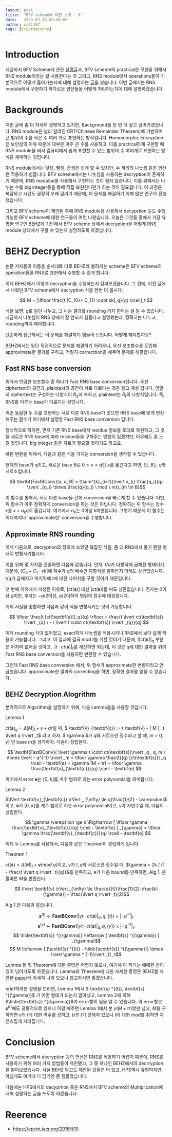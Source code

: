 ```yaml
---
layout: post
title:  "BFV scheme에 대한 소개 - 3"
date:   2023-03-16 09:00:00
author: cs71107
tags: [cryptography]
---
```


# Introduction

지금까지 BFV Scheme에 관한 [설명글](https://infossm.github.io/blog/2023/01/17/BFV-Logic-part1/)과, BFV scheme의 practical한 구현을 위해서 RNS module이라는 걸 사용한다는 것 그리고, RNS module에서 operations들이 기본적으로 어떻게 돌아가는지에 대해 설명하는 [글](https://infossm.github.io/blog/2023/01/17/BFV-Logic-part2/)을 썼습니다. 이번 글에서는 RNS module에서 구현하기 까다로운 연산들을 어떻게 처리하는지에 대해 설명하겠습니다.

# Backgrounds

저번 글에 좀 더 자세히 설명하고 있지만, Background를 한 번 더 짚고 넘어가겠습니다. RNS module은 널리 알려진 CRT(Chinese Remainder Theorem)에 기반하여 큰 범위의 수를 작은 수 여러 개로 표현하는 방식입니다. Homomorphic Encryption은 보안상의 이유 때문에 대부분 아주 큰 수를 사용하고, 이를 practical하게 구현할 때 RNS module을 써서 컴퓨터에서 쉽게 표현할 수 있는 범위의 수 여러개로 표현하는 방식을 채택하는 것입니다.

RNS module에서는 덧셈, 뺄셈, 곱셈은 쉽게 할 수 있지만, 수 끼리의 나눗셈 같은 연산은 적용하기 힘듭니다. BFV scheme에서는 나눗셈을 사용하는 decryption이 존재하기 때문에, RNS modulue을 사용해서 구현하는 것이 쉽지 않습니다. 이를 위해서는 나누는 수를 big integer등을 통해 직접 복원한다던가 하는 것이 필요합니다. 이 과정은 복잡하고 시간도 굉장히 오래 걸리기 때문에, 이 문제를 해결하기 위해 많은 연구가 진행됐습니다.

그리고 BFV scheme이 제안된 후에 RNS module을 사용해서 decyprtion 등도 수행 가능한 BFV scheme에 대한 연구들이 여럿 나왔습니다. 오늘은 그것들 중에서 가장 유명한 연구인 [BEHZ](https://eprint.iacr.org/2016/510)에 기반해서 BFV scheme 상에서 decryption을 어떻게 RNS module 상태에서 구할 수 있는지 설명하도록 하겠습니다.

# BEHZ Decryption

논문 저자들의 이름을 순서대로 따로 BEHZ라 불려지는 scheme은 BFV scheme의 operation들을 RNS로 표현해서 수행할 수 있게 합니다.

이제 BEHZ에서 어떻게 decryption을 수행하는지 살펴보겠습니다. 그 전에, 이전 글에서 나왔던 BFV scheme에서 decryption 식을 한번 더 봅시다.

$$ M = [\lfloor \frac{t [C_{0}+ C_{1} \cdot sk]_q}{q} \rceil]_t $$

식을 보면, $q$로 일단 나누고, 그 나눈 결과를 rounding 까지 한다는 걸 알 수 있습니다. 지금까지 나눗셈이 RNS 상에서 잘 안되서 힘들다고 설명했는데, 정확히는 나누고, rounding까지 해야합니다.

단순하게 접근해서는 이 문제를 해결하기 힘들어 보입니다. 어떻게 해야할까요?

BEHZ에서는 일단 직접적으로 문제를 해결하기 어려우니, 우선 보조함수를 도입해 approximate한 결과를 구하고, 적절히 correcttion을 해주어 문제를 해결합니다.

## Fast RNS base conversion

위에서 언급한 보조함수 중 하나가 Fast RNS base conversion입니다. 우선 ciphertext의 공간과, plaintext의 공간이 서로 다르다는 것은 알고 계실 겁니다. 엄밀히 ciphertext는 구성하는 다항식이 $R_q$에 속하고, plaintext는 $R_t$의 다항식입니다. 즉, RNS를 이루는 base가 다르다는 것입니다.

어떤 동일한 두 수를 표현하는 서로 다른 RNS base가 있으면 RNS base에 맞게 변환해주는 함수가 여기에서 설명할 Fast RNS base conversion 입니다.

정석적으로 하자면, 먼저 기존 RNS base에서 residue 정보를 토대로 복원하고, 그 것을 새로운 RNS base에 따라 residue들을 구해주는 방법이 있겠지만, 아무래도 좀 느릴 것입니다. big integer 같은 자료가 필요할 것이기도 하고요.

빠른 변환을 위해서, 다음과 같은 식을 가지는 conversion을 생각할 수 있습니다.

현재의 base가 q이고, 새로운 base $B$로 $0 \le x < q$인 $x$를 옮긴다고 하면, 단, $B$는 $q$와 서로소입니다.

$$ \textbf{FastBConv}(x, q, B) = (\sum^{k}_{i=1}{\lvert x_{i} \frac{q_i}{q} \rvert _{q_i} \times \frac{q}{q_i} \ mod \ m})_{m \in B}$$

이 함수를 통해서, 서로 다른 base들 간에 conversion을 빠르게 할 수 있습니다. 다만, 위 함수가 아주 정확하게 conversion을 하는 것은 아닙니다. 정확히는 위 함수는 정수 $x$를 $x+ \alpha _{k}q$로 옮깁니다. 여기에서 $\alpha _{k}$는 $0$이상 $k$미만입니다. 그렇기 때문에 이 함수는 어디까지나 'approximate한' conversion을 수행합니다.

## Approximate RNS rounding

이제 다음으로, decryption의 정의에 쓰였던 복잡한 식을, 좀 더 RNS에서 풀기 편한 형태로 변형시켜봅시다.

이를 위해 몇 가지를 관찰하면 다음과 같습니다. 먼저, $t/q$가 다항식에 곱해진 형태이기 때문에, $[C_{0}+ C_{1} \cdot sk]$에 계수가 $q$의 배수인 다항식을 얼마든지 더해도 상관없습니다. $t/q$가 곱해지고 마지막에 $t$에 대한 나머지를 구할 것이기 때문입니다.

첫 번째 이유에서 파생된 이유로, $[ct(\textbf{s})]$ 대신 $\lvert ct(\textbf{s}) \rvert$를 써도 상관없습니다. 전자는 $0$이상 $q$미만, 후자는 $-q/2$이상, $q/2$이하의 범위의 정수에 대응됩니다.

위의 사실을 종합하면 다음과 같이 식을 변형시키는 것이 가능합니다.

$$ \lfloor \frac{t [ct(\textbf{s})]_q}{q} \rfloor = \frac{t \lvert ct(\textbf{s}) \rvert _{q} \ - \ \lvert t \cdot ct(\textbf{s}) \rvert _{q}}{q} $$

이제 rounding 식이 없어졌고, exact하게 나눗셈을 적용시키니 RNS에서 보다 쉽게 적용이 가능합니다. 그리고, 이 결과에 결국 $mod \ t$를 취할 것이기 때문에, $t \lvert ct(\textbf{s}) \rvert _{q}$ 부분은 어차피 없어질 것이고, $\ \lvert t \cdot ct(\textbf{s}) \rvert _{t}$를 계산하면 되는데, 이 것은 $q$에 대한 결과를 위의 Fast RNS base conversion을 사용하면 변환할 수 있습니다.

그런데 Fast RNS base conversion 에서, 위 함수가 approximate한 변환이라고 언급했습니다. approximate한 결과의 correcting을 하면, 정확한 결과를 얻을 수 있습니다. 

## BEHZ Decryption Alogrithm

본격적으로 Algorithm을 설명하기 위해, 다음 Lemma들을 사용할 것입니다.

Lemma 1

$ct(\textbf{s}) _q = \Delta [ M ] _t + v + qr$일 때, $ \textbf{v}_{\textbf{c}} := t \textbf{v} - [ M ] _t \lvert q \rvert _t$ 라고 하자. $ \gamma $가 $q$와 서로소인 정수라고 할 때, $m \ = \ \{t, \gamma \}$ 인 base $m$을 생각하자. 다음이 성립한다.

$$ \textbf{FastBConv}( \lvert \gamma t \cdot ct(\textbf{s})\rvert _q , q, m ) \times \lvert - q^{-1} \rvert _m = \lfoor \gamma \frac{t}{q} [ct(\textbf{s})] _q \rceil - \textbf{e} = \gamma (M + tr) + \lfoor \gamma \frac{\textbf{v}_{\textbf{c}}}{q} \rceil - \textbf{e} $$

여기에서 error $\textbf{e}$는 $[0, \  k]$를 계수 범위로 하는 error polynomial을 의미합니다.  
  

Lemma 2

$\lVert \textbf{v}_{\textbf{c}} \rVert _ {\infty} \le q(\frac{1}{2} - \varepsilon)$ 이고, $\textbf{e}$가 $[0, \  k]$를 계수 범위로 하는 error polynomial이고, $\gamma$가 자연수일 때, 다음이 성립한다.

$$ \gamma \varepsilon \ge k \Rightarrow [ \lfloor \gamma \frac{\textbf{v}_{\textbf{c}}}{q} \rceil - \textbf{e} ] _{\gamma} = \lfloor \gamma \frac{\textbf{v}_{\textbf{c}}}{q} \rceil - \textbf{e} $$

위의 두 Lemma를 사용해서, 다음과 같은 Theorem이 성립하게 됩니다.  
  

Theorem 1

$ct(\textbf{s}) = \Delta [ M ] _t + \textbf{v} (mod \ q)$이고, $\gamma$가 $t,q$와 서로소인 정수일 때, $\gamma > 2k / (1 - \frac{t \lvert q \rvert _t}{q})$를 만족하고, $\textbf{v}$가 다음 bound를 만족하면, Alg 1. 은 올바른 $M$을 반환한다.

$$ \lVert \textbf{v} \rVert _{\infty}  \le \frac{q}{t}(\frac{1}{2}-\frac{k}{\gamma}) - \frac{\lvert q \rvert _t}{2}$$

Alg 1.은 다음과 같습니다.

$$ \textbf{s} ^{(t)} \ \leftarrow \  \textbf{FastBConv}(\lvert \gamma t \cdot ct(\textbf{s})\rvert _q, q, \{ t \}) \times \lvert - q^{-1} \rvert _t$$
$$ \textbf{s} ^{(\gamma)} \ \leftarrow \  \textbf{FastBConv}(\lvert \gamma t \cdot ct(\textbf{s})\rvert _q, q, \{ \gamma \}) \times \lvert - q^{-1} \rvert _{\gamma}$$
$$ \tilde{\textbf{s}} ^{(\gamma)} \leftarrow  [ \textbf{s} ^{(\gamma)} ] _{\gamma}$$
$$ M \leftarrow [ (\textbf{s} ^{(t)} - \tilde{\textbf{s}} ^{(\gamma)}) \times \lvert \gamma ^ {-1}\rvert _t] _t$$

Lemma 들 및 Theorem에 대한 증명은 어렵지 않으나, 여기에 다 적기는 애매한 감이 있어 넘어가도록 하겠습니다. Lemma와 Theorem에 대한 자세한 증명은 BEHZ를 제안한 [paper](https://eprint.iacr.org/2016/510)에 자세히 나와 있으니 참고하시면 좋겠습니다.

brief하게만 설명을 드리면, Lemma 1에서 $ \textbf{s} ^{(t)}, \textbf{s} ^{(\gamma)}$ 가 어떤 형태가 되는지 알아냈고, Lemma 2에 의해 $\tilde{\textbf{s}} ^{(\gamma)}$가 error항이 됨을 알 수 있습니다. 이 error항은 $\textbf{s} ^{(t)}$에도 공통적으로 있으니 이걸 빼주면 Lemma 1에서 본 $\gamma (M+tr)$항만 남고, $M$을 구하려면 $\gamma$의 $t$에 대한 역수를 곱하고, $tr$은 $t$가 곱해져 있으니 $t$에 대한 $mod$를 취하면 자연스럽게 사라집니다.

# Conclusion

BFV scheme에서 decryption 등의 연산은 RNS를 적용하기 어렵기 때문에, RNS를 사용하기 위해 여러 가지 방법들이 제안됐고, 그 중 하나인 BEHZ에서의 decrryption을 알아보았습니다. 사실 BEHZ 말고도 제안된 것들은 더 있고, HPS역시 유명하지만, 아쉽게도 여기에 다 담기엔 좀 힘들었습니다.

다음에는 HPS에서의 decyprtion 혹은 RNS에서 BFV scheme의 Multiplication에 대해 설명하는 글을 쓰도록 하겠습니다.

# Reerence

- https://eprint.iacr.org/2016/510

